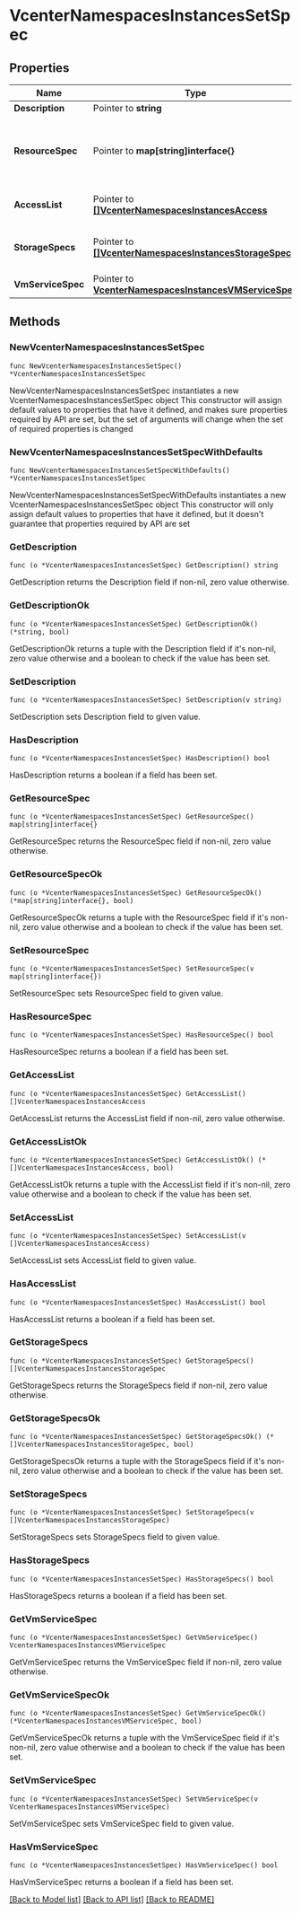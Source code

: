 # VcenterNamespacesInstancesSetSpec

## Properties

Name | Type | Description | Notes
------------ | ------------- | ------------- | -------------
**Description** | Pointer to **string** | Description for the namespace. If unset, the description of the namespace will be cleared. | [optional] 
**ResourceSpec** | Pointer to **map[string]interface{}** | Resource quota for the namespace. This will replace the existing resource constraints on the namespace in entirety. Refer to vcenter.namespace_management.NamespaceResourceOptions.Info#createResourceQuotaType and use vcenter.namespace_management.NamespaceResourceOptions#get for retrieving the type for the value for this field. For an example of this, see ResourceQuotaOptionsV1. If unset, the resource constraints on the namespace will be cleared. | [optional] 
**AccessList** | Pointer to [**[]VcenterNamespacesInstancesAccess**](VcenterNamespacesInstancesAccess.md) | Access control associated with the namespace. If unset, the existing access controls on the namespace will be removed and users will not be able to access this namespace to create new pods. Existing pods from users will continue to run. | [optional] 
**StorageSpecs** | Pointer to [**[]VcenterNamespacesInstancesStorageSpec**](VcenterNamespacesInstancesStorageSpec.md) | Storage associated with the namespace. If unset, the existing storage policies will be disassociated with the namespace and existing limits will be cleared. Pods which are already using persistent storage from the earlier version of storage policies will be able to access them till the datastores are attached to the worker nodes. | [optional] 
**VmServiceSpec** | Pointer to [**VcenterNamespacesInstancesVMServiceSpec**](VcenterNamespacesInstancesVMServiceSpec.md) |  | [optional] 

## Methods

### NewVcenterNamespacesInstancesSetSpec

`func NewVcenterNamespacesInstancesSetSpec() *VcenterNamespacesInstancesSetSpec`

NewVcenterNamespacesInstancesSetSpec instantiates a new VcenterNamespacesInstancesSetSpec object
This constructor will assign default values to properties that have it defined,
and makes sure properties required by API are set, but the set of arguments
will change when the set of required properties is changed

### NewVcenterNamespacesInstancesSetSpecWithDefaults

`func NewVcenterNamespacesInstancesSetSpecWithDefaults() *VcenterNamespacesInstancesSetSpec`

NewVcenterNamespacesInstancesSetSpecWithDefaults instantiates a new VcenterNamespacesInstancesSetSpec object
This constructor will only assign default values to properties that have it defined,
but it doesn't guarantee that properties required by API are set

### GetDescription

`func (o *VcenterNamespacesInstancesSetSpec) GetDescription() string`

GetDescription returns the Description field if non-nil, zero value otherwise.

### GetDescriptionOk

`func (o *VcenterNamespacesInstancesSetSpec) GetDescriptionOk() (*string, bool)`

GetDescriptionOk returns a tuple with the Description field if it's non-nil, zero value otherwise
and a boolean to check if the value has been set.

### SetDescription

`func (o *VcenterNamespacesInstancesSetSpec) SetDescription(v string)`

SetDescription sets Description field to given value.

### HasDescription

`func (o *VcenterNamespacesInstancesSetSpec) HasDescription() bool`

HasDescription returns a boolean if a field has been set.

### GetResourceSpec

`func (o *VcenterNamespacesInstancesSetSpec) GetResourceSpec() map[string]interface{}`

GetResourceSpec returns the ResourceSpec field if non-nil, zero value otherwise.

### GetResourceSpecOk

`func (o *VcenterNamespacesInstancesSetSpec) GetResourceSpecOk() (*map[string]interface{}, bool)`

GetResourceSpecOk returns a tuple with the ResourceSpec field if it's non-nil, zero value otherwise
and a boolean to check if the value has been set.

### SetResourceSpec

`func (o *VcenterNamespacesInstancesSetSpec) SetResourceSpec(v map[string]interface{})`

SetResourceSpec sets ResourceSpec field to given value.

### HasResourceSpec

`func (o *VcenterNamespacesInstancesSetSpec) HasResourceSpec() bool`

HasResourceSpec returns a boolean if a field has been set.

### GetAccessList

`func (o *VcenterNamespacesInstancesSetSpec) GetAccessList() []VcenterNamespacesInstancesAccess`

GetAccessList returns the AccessList field if non-nil, zero value otherwise.

### GetAccessListOk

`func (o *VcenterNamespacesInstancesSetSpec) GetAccessListOk() (*[]VcenterNamespacesInstancesAccess, bool)`

GetAccessListOk returns a tuple with the AccessList field if it's non-nil, zero value otherwise
and a boolean to check if the value has been set.

### SetAccessList

`func (o *VcenterNamespacesInstancesSetSpec) SetAccessList(v []VcenterNamespacesInstancesAccess)`

SetAccessList sets AccessList field to given value.

### HasAccessList

`func (o *VcenterNamespacesInstancesSetSpec) HasAccessList() bool`

HasAccessList returns a boolean if a field has been set.

### GetStorageSpecs

`func (o *VcenterNamespacesInstancesSetSpec) GetStorageSpecs() []VcenterNamespacesInstancesStorageSpec`

GetStorageSpecs returns the StorageSpecs field if non-nil, zero value otherwise.

### GetStorageSpecsOk

`func (o *VcenterNamespacesInstancesSetSpec) GetStorageSpecsOk() (*[]VcenterNamespacesInstancesStorageSpec, bool)`

GetStorageSpecsOk returns a tuple with the StorageSpecs field if it's non-nil, zero value otherwise
and a boolean to check if the value has been set.

### SetStorageSpecs

`func (o *VcenterNamespacesInstancesSetSpec) SetStorageSpecs(v []VcenterNamespacesInstancesStorageSpec)`

SetStorageSpecs sets StorageSpecs field to given value.

### HasStorageSpecs

`func (o *VcenterNamespacesInstancesSetSpec) HasStorageSpecs() bool`

HasStorageSpecs returns a boolean if a field has been set.

### GetVmServiceSpec

`func (o *VcenterNamespacesInstancesSetSpec) GetVmServiceSpec() VcenterNamespacesInstancesVMServiceSpec`

GetVmServiceSpec returns the VmServiceSpec field if non-nil, zero value otherwise.

### GetVmServiceSpecOk

`func (o *VcenterNamespacesInstancesSetSpec) GetVmServiceSpecOk() (*VcenterNamespacesInstancesVMServiceSpec, bool)`

GetVmServiceSpecOk returns a tuple with the VmServiceSpec field if it's non-nil, zero value otherwise
and a boolean to check if the value has been set.

### SetVmServiceSpec

`func (o *VcenterNamespacesInstancesSetSpec) SetVmServiceSpec(v VcenterNamespacesInstancesVMServiceSpec)`

SetVmServiceSpec sets VmServiceSpec field to given value.

### HasVmServiceSpec

`func (o *VcenterNamespacesInstancesSetSpec) HasVmServiceSpec() bool`

HasVmServiceSpec returns a boolean if a field has been set.


[[Back to Model list]](../README.md#documentation-for-models) [[Back to API list]](../README.md#documentation-for-api-endpoints) [[Back to README]](../README.md)


